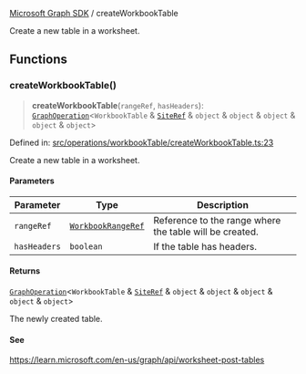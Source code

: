 [Microsoft Graph SDK](README.md) / createWorkbookTable

Create a new table in a worksheet.

## Functions

### createWorkbookTable()

> **createWorkbookTable**(`rangeRef`, `hasHeaders`): [`GraphOperation`](GraphOperation.md#graphoperation)\<`WorkbookTable` & [`SiteRef`](SiteRef.md#siteref) & `object` & `object` & `object` & `object` & `object`\>

Defined in: [src/operations/workbookTable/createWorkbookTable.ts:23](https://github.com/Future-Secure-AI/microsoft-graph/blob/main/src/operations/workbookTable/createWorkbookTable.ts#L23)

Create a new table in a worksheet.

#### Parameters

| Parameter | Type | Description |
| ------ | ------ | ------ |
| `rangeRef` | [`WorkbookRangeRef`](WorkbookRangeRef.md#workbookrangeref) | Reference to the range where the table will be created. |
| `hasHeaders` | `boolean` | If the table has headers. |

#### Returns

[`GraphOperation`](GraphOperation.md#graphoperation)\<`WorkbookTable` & [`SiteRef`](SiteRef.md#siteref) & `object` & `object` & `object` & `object` & `object`\>

The newly created table.

#### See

https://learn.microsoft.com/en-us/graph/api/worksheet-post-tables
